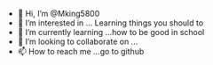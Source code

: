 - 👋 Hi, I’m @Mking5800
- 👀 I’m interested in ... Learning things you should to
- 🌱 I’m currently learning ...how to be good in school
- 💞️ I’m looking to collaborate on ...
- 📫 How to reach me ...go to github

<!---
Mking5800/Mking5800 is a ✨ special ✨ repository because its `README.md` (this file) appears on your GitHub profile.
You can click the Preview link to take a look at your changes.
--->
